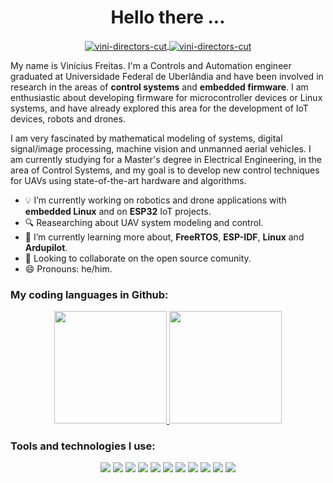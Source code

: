 <h1 align="center"> Hello there ... </h1>

<p align="center">
<a href="rodriguesvinifreitas@outlook.com" target="blank">
<img align="center" src="https://img.shields.io/badge/rodriguesvinifreitas@outlook.com-A42A04?style=for-the-badge&logo=gmail&logoColor=A42A04&labelColor=ffffff" alt="vini-directors-cut" />
</a>

<a href="https://www.linkedin.com/in/vinícius-freitas-598b481a2/" target="blank">
<img align="center" src="https://img.shields.io/badge/-LinkedIn-A42A04?style=for-the-badge&logo=LinkedIn&logoColor=A42A04&labelColor=ffffff" alt="vini-directors-cut" />
</a>
</p>

My name is Vinícius Freitas. I'm a Controls and Automation engineer graduated at Universidade Federal de Uberlândia and have been involved in research in the areas of **control systems** and **embedded firmware**. I am enthusiastic about developing firmware for microcontroller devices or Linux systems, and have already explored this area for the development of IoT devices, robots and drones.

I am very fascinated by mathematical modeling of systems, digital signal/image processing, machine vision and unmanned aerial vehicles. I am currently studying for a Master's degree in Electrical Engineering, in the area of ​​Control Systems, and my goal is to develop new control techniques for UAVs using state-of-the-art hardware and algorithms.

- :bulb: I’m currently working on robotics and drone applications with **embedded Linux** and on **ESP32** IoT projects.
- :mag: Reasearching about UAV system modeling and control.
- :floppy_disk: I’m currently learning more about, **FreeRTOS**, **ESP-IDF**, **Linux** and **Ardupilot**.
- 👯 Looking to collaborate on the open source comunity.
- 😄 Pronouns: he/him.

### My coding languages in Github:
<p align="center">
<a href="https://github.com/vini-directors-cut">
<img height="180em" src="https://github-readme-stats.vercel.app/api/top-langs/?username=vini-directors-cut&layout=compact&theme=kacho_ga" />
<img height="180em" src="https://github-readme-stats.vercel.app/api?username=vini-directors-cut&theme=kacho_ga&layout=compact&rank_icon=github" />
</a>
</p>

### Tools and technologies I use:
<p align="center">
<img src="https://img.shields.io/badge/C-A42A04?style=for-the-badge&logo=c&logoColor=white"> <img src="https://img.shields.io/badge/C%2B%2B-A42A04?style=for-the-badge&logo=c%2B%2B&logoColor=white"> <img src="https://img.shields.io/badge/Shell_Script-A42A04?style=for-the-badge&logo=gnu-bash&logoColor=white"> <img src="https://img.shields.io/badge/Python-A42A04?style=for-the-badge&logo=python&logoColor=white"> <img src="https://img.shields.io/badge/Linux-A42A04?style=for-the-badge&logo=linux&logoColor=white"> <img src="https://img.shields.io/badge/Raspberry%20Pi-A42A04?style=for-the-badge&logo=Raspberry%20Pi&logoColor=white"> <img src="https://img.shields.io/badge/ESP IDF-A42A04?style=for-the-badge&logo=espressif&logoColor=white"> <img src="https://img.shields.io/badge/STM32-A42A04.svg?style=for-the-badge&logo=STMicroelectronics&logoColor=white"> <img src="https://img.shields.io/badge/Arduino-A42A04?style=for-the-badge&logo=Arduino&logoColor=white"> <img src="https://img.shields.io/badge/KiCad-A42A04.svg?style=for-the-badge&logo=KiCad&logoColor=white"> <img src="https://img.shields.io/badge/ROS-A42A04.svg?style=for-the-badge&logo=ROS&logoColor=white">
</p>
